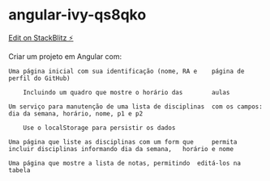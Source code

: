 # angular-ivy-qs8qko

[Edit on StackBlitz ⚡️](https://stackblitz.com/edit/angular-ivy-qs8qko)


Criar um projeto em Angular com:

	Uma página inicial com sua identificação (nome, RA e 	página de perfil do GitHub)

		Incluindo um quadro que mostre o horário das 		aulas

	Um serviço para manutenção de uma lista de disciplinas 	com os campos: dia da semana, horário, nome, p1 e p2

		Use o localStorage para persistir os dados

	Uma página que liste as disciplinas com um form que 	permita incluir disciplinas informando dia da semana, 	horário e nome

	Uma página que mostre a lista de notas, permitindo 	editá-los na tabela
